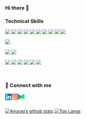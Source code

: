 ### Hi there 👋

<!--
**sunilluhana/sunilluhana** is a ✨ _special_ ✨ repository because its `README.md` (this file) appears on your GitHub profile.

Here are some ideas to get you started:

- 🔭 I’m currently working on ...
- 🌱 I’m currently learning ...
- 👯 I’m looking to collaborate on ...
- 🤔 I’m looking for help with ...
- 💬 Ask me about ...
- 📫 How to reach me: ...
- 😄 Pronouns: ...
- ⚡ Fun fact: ...
-->


<p>

### Technical Skills


![](https://img.shields.io/badge/Code-PHP-informational?style=flat&logo=php&color=787CB5)
![](https://img.shields.io/badge/Code-JavaScript-informational?style=flat&logo=javascript&color=f0db4f)
![](https://img.shields.io/badge/Code-HTML5-informational?style=flat&logo=html5&color=FF5733)
![](https://img.shields.io/badge/Code-Laravel-informational?style=flat&logo=laravel&color=fb503b)
![](https://img.shields.io/badge/Code-NPM-informational?style=flat&logo=npm&color=cb3837)
![](https://img.shields.io/badge/Code-MySQL-informational?style=flat&logo=mysql&color=124C5D)
![](https://img.shields.io/badge/Code-SQLite-informational?style=flat&logo=sqlite&color=083853)
![](https://img.shields.io/badge/Code-PostgreSQL-informational?style=flat&logo=postgresql&color=336791)
![](https://img.shields.io/badge/Code-MongoDB-informational?style=flat&logo=mongodb&color=049024)
![](https://img.shields.io/badge/Code-React-informational?style=flat&logo=react&color=61DAFB)


![](https://img.shields.io/badge/Code-Firebase-informational?style=flat&logo=firebase&color=039BE5)

![](https://img.shields.io/badge/Style-Bootstrap-informational?style=flat&logo=bootstrap&color=563d7c)
![](https://img.shields.io/badge/Style-CSS3-informational?style=flat&logo=css3&color=2965f1)

![](https://img.shields.io/badge/Tools-Insomnia-informational?style=flat&logo=insomnia&color=5849BE)
![](https://img.shields.io/badge/Tools-Git-informational?style=flat&logo=git&color=f34f29)
![](https://img.shields.io/badge/Tools-GitHub-informational?style=flat&logo=github&color=000000)
![](https://img.shields.io/badge/Tools-Bitbucket-informational?style=flat&logo=bitbucket&color=2580F7)
![](https://img.shields.io/badge/Tools-Redis-informational?style=flat&logo=redis&color=D12B1F)
![](https://img.shields.io/badge/Tools-Netlify-informational?style=flat&logo=netlify&color=25C7B7)


</p>




<br />

### 🤝 Connect with me

<a href="https://www.linkedin.com/in/sunil-luhana-92083212b/" target="_blank"><img align="left" src="https://raw.githubusercontent.com/sunilluhana/sunilluhana/main/images/linkedin.svg" alt="icon | LinkedIn" width="21px"/></a>

<a href="https://www.linkedin.com/in/sunil-luhana-92083212b/" target="_blank"><img align="left" src="https://raw.githubusercontent.com/sunilluhana/sunilluhana/main/images/instagram.svg" alt="icon | LinkedIn" width="21px"/></a>

<a href="https://www.linkedin.com/in/sunil-luhana-92083212b/" target="_blank"><img align="left" src="https://raw.githubusercontent.com/sunilluhana/sunilluhana/main/images/medium.svg" alt="icon | LinkedIn" width="21px"/></a>

<br /><br />

[![Anurag’s github stats](https://github-readme-stats.vercel.app/api?username=sunilluhana)](https://github.com/sunilluhana)
[![Top Langs](https://github-readme-stats.vercel.app/api/top-langs/?username=sunilluhana&layout=compact)](https://github.com/sunilluhana)